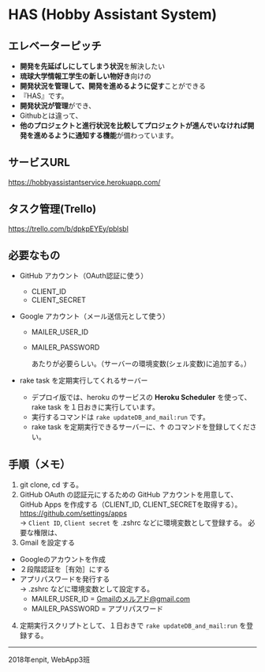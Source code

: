 # HAS (Hobby Assistant System)

## エレベーターピッチ
- **開発を先延ばしにしてしまう状況**を解決したい
- **琉球大学情報工学生の新しい物好き**向けの
- **開発状況を管理して、開発を進めるように促す**ことができる
- 『HAS』です。
- **開発状況が管理**ができ、
- Githubとは違って、
- **他のプロジェクトと進行状況を比較してプロジェクトが進んでいなければ開発を進めるように通知する機能**が備わっています。

## サービスURL
https://hobbyassistantservice.herokuapp.com/

## タスク管理(Trello)
https://trello.com/b/dpkpEYEy/pblsbl


## 必要なもの
- GitHub アカウント（OAuth認証に使う）
  - CLIENT_ID
  - CLIENT_SECRET
- Google アカウント（メール送信元として使う）
  - MAILER_USER_ID
  - MAILER_PASSWORD

    あたりが必要らしい。（サーバーの環境変数(シェル変数)に追加する。）
    
- rake task を定期実行してくれるサーバー
  - デプロイ版では、heroku のサービスの **Heroku Scheduler** を使って、
    rake task を１日おきに実行しています。 
  - 実行するコマンドは `rake updateDB_and_mail:run` です。
  - rake task を定期実行できるサーバーに、↑ のコマンドを登録してください。 


## 手順（メモ）
1. git clone, cd する。
2. GitHub OAuth の認証元にするための GitHub アカウントを用意して、  
  GitHub Apps を作成する（CLIENT_ID, CLIENT_SECRETを取得する）。    
    https://github.com/settings/apps  
  → `Client ID`, `Client secret` を .zshrc などに環境変数として登録する。
  必要な権限は、
3. Gmail を設定する
  - Googleのアカウントを作成
  - ２段階認証を［有効］にする
  - アプリパスワードを発行する  
  → .zshrc などに環境変数として設定する。
    - MAILER_USER_ID = Gmailのメルアド@gmail.com
    - MAILER_PASSWORD = アプリパスワード
4. 定期実行スクリプトとして、１日おきで `rake updateDB_and_mail:run` を登録する。

___

2018年enpit, WebApp3班
